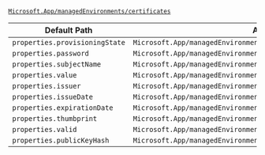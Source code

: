 [`Microsoft.App/managedEnvironments/certificates`](https://docs.microsoft.com/en-us/azure/templates/microsoft.app/managedenvironments/certificates)

| Default Path | Alias |
|---|---|
| `properties.provisioningState` | `Microsoft.App/managedEnvironments/certificates/provisioningState` |
| `properties.password` | `Microsoft.App/managedEnvironments/certificates/password` |
| `properties.subjectName` | `Microsoft.App/managedEnvironments/certificates/subjectName` |
| `properties.value` | `Microsoft.App/managedEnvironments/certificates/value` |
| `properties.issuer` | `Microsoft.App/managedEnvironments/certificates/issuer` |
| `properties.issueDate` | `Microsoft.App/managedEnvironments/certificates/issueDate` |
| `properties.expirationDate` | `Microsoft.App/managedEnvironments/certificates/expirationDate` |
| `properties.thumbprint` | `Microsoft.App/managedEnvironments/certificates/thumbprint` |
| `properties.valid` | `Microsoft.App/managedEnvironments/certificates/valid` |
| `properties.publicKeyHash` | `Microsoft.App/managedEnvironments/certificates/publicKeyHash` |

